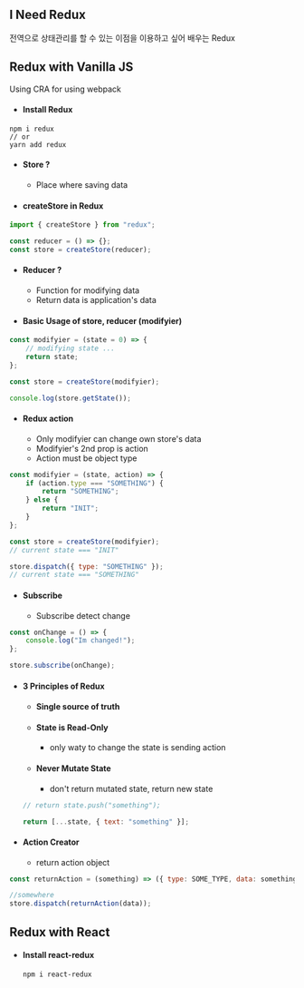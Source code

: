 ## I Need Redux

전역으로 상태관리를 할 수 있는 이점을 이용하고 싶어 배우는 Redux

## Redux with Vanilla JS

Using CRA for using webpack

-   #### Install Redux

```terminal
npm i redux
// or
yarn add redux
```

-   #### Store ?

    -   Place where saving data

-   #### createStore in Redux

```js
import { createStore } from "redux";

const reducer = () => {};
const store = createStore(reducer);
```

-   #### Reducer ?

    -   Function for modifying data
    -   Return data is application's data

-   #### Basic Usage of store, reducer (modifyier)

```js
const modifyier = (state = 0) => {
    // modifying state ...
    return state;
};

const store = createStore(modifyier);

console.log(store.getState());
```

-   #### Redux action
    -   Only modifyier can change own store's data
    -   Modifyier's 2nd prop is action
    -   Action must be object type

```js
const modifyier = (state, action) => {
    if (action.type === "SOMETHING") {
        return "SOMETHING";
    } else {
        return "INIT";
    }
};

const store = createStore(modifyier);
// current state === "INIT"

store.dispatch({ type: "SOMETHING" });
// current state === "SOMETHING"
```

-   #### Subscribe

    -   Subscribe detect change

```js
const onChange = () => {
    console.log("Im changed!");
};

store.subscribe(onChange);
```

-   #### 3 Principles of Redux

    -   #### Single source of truth
    -   #### State is Read-Only
        -   only waty to change the state is sending action
    -   #### Never Mutate State
        -   don't return mutated state, return new state

    ```js
    // return state.push("something");

    return [...state, { text: "something" }];
    ```

-   #### Action Creator
    -   return action object

```js
const returnAction = (something) => ({ type: SOME_TYPE, data: something });

//somewhere
store.dispatch(returnAction(data));
```

## Redux with React

-   #### Install react-redux
    ```terminal
    npm i react-redux
    ```
